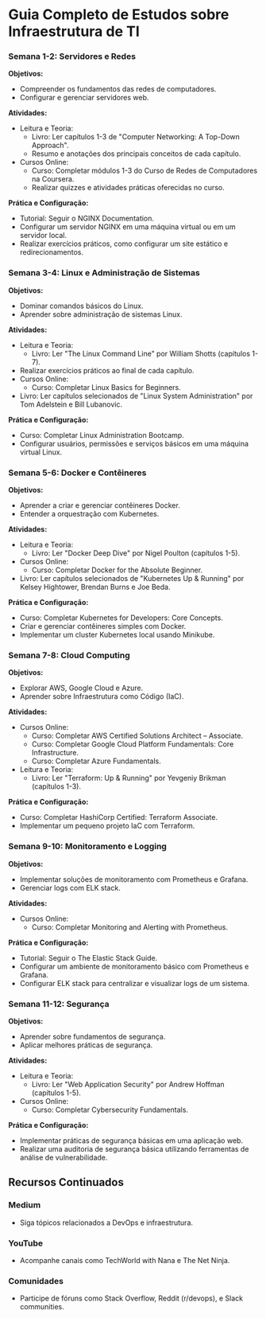 # Guia Completo de Estudos sobre Infraestrutura de TI

### Semana 1-2: Servidores e Redes

**Objetivos:**

- Compreender os fundamentos das redes de computadores.
- Configurar e gerenciar servidores web.

**Atividades:**

- Leitura e Teoria:
  - Livro: Ler capítulos 1-3 de "Computer Networking: A Top-Down Approach".
  - Resumo e anotações dos principais conceitos de cada capítulo.
- Cursos Online:
  - Curso: Completar módulos 1-3 do Curso de Redes de Computadores na Coursera.
  - Realizar quizzes e atividades práticas oferecidas no curso.

**Prática e Configuração:**

- Tutorial: Seguir o NGINX Documentation.
- Configurar um servidor NGINX em uma máquina virtual ou em um servidor local.
- Realizar exercícios práticos, como configurar um site estático e redirecionamentos.

### Semana 3-4: Linux e Administração de Sistemas

**Objetivos:**

- Dominar comandos básicos do Linux.
- Aprender sobre administração de sistemas Linux.

**Atividades:**

- Leitura e Teoria:
  - Livro: Ler "The Linux Command Line" por William Shotts (capítulos 1-7).
- Realizar exercícios práticos ao final de cada capítulo.
- Cursos Online:
  - Curso: Completar Linux Basics for Beginners.
- Livro: Ler capítulos selecionados de "Linux System Administration" por Tom Adelstein e Bill Lubanovic.

**Prática e Configuração:**

- Curso: Completar Linux Administration Bootcamp.
- Configurar usuários, permissões e serviços básicos em uma máquina virtual Linux.

### Semana 5-6: Docker e Contêineres

**Objetivos:**

- Aprender a criar e gerenciar contêineres Docker.
- Entender a orquestração com Kubernetes.

**Atividades:**

- Leitura e Teoria:
  - Livro: Ler "Docker Deep Dive" por Nigel Poulton (capítulos 1-5).
- Cursos Online:
  - Curso: Completar Docker for the Absolute Beginner.
- Livro: Ler capítulos selecionados de "Kubernetes Up & Running" por Kelsey Hightower, Brendan Burns e Joe Beda.

**Prática e Configuração:**

- Curso: Completar Kubernetes for Developers: Core Concepts.
- Criar e gerenciar contêineres simples com Docker.
- Implementar um cluster Kubernetes local usando Minikube.

### Semana 7-8: Cloud Computing

**Objetivos:**

- Explorar AWS, Google Cloud e Azure.
- Aprender sobre Infraestrutura como Código (IaC).

**Atividades:**

- Cursos Online:
  - Curso: Completar AWS Certified Solutions Architect – Associate.
  - Curso: Completar Google Cloud Platform Fundamentals: Core Infrastructure.
  - Curso: Completar Azure Fundamentals.
- Leitura e Teoria:
  - Livro: Ler "Terraform: Up & Running" por Yevgeniy Brikman (capítulos 1-3).

**Prática e Configuração:**

- Curso: Completar HashiCorp Certified: Terraform Associate.
- Implementar um pequeno projeto IaC com Terraform.

### Semana 9-10: Monitoramento e Logging

**Objetivos:**

- Implementar soluções de monitoramento com Prometheus e Grafana.
- Gerenciar logs com ELK stack.

**Atividades:**

- Cursos Online:
  - Curso: Completar Monitoring and Alerting with Prometheus.

**Prática e Configuração:**

- Tutorial: Seguir o The Elastic Stack Guide.
- Configurar um ambiente de monitoramento básico com Prometheus e Grafana.
- Configurar ELK stack para centralizar e visualizar logs de um sistema.

### Semana 11-12: Segurança

**Objetivos:**

- Aprender sobre fundamentos de segurança.
- Aplicar melhores práticas de segurança.

**Atividades:**

- Leitura e Teoria:
  - Livro: Ler "Web Application Security" por Andrew Hoffman (capítulos 1-5).
- Cursos Online:
  - Curso: Completar Cybersecurity Fundamentals.

**Prática e Configuração:**

- Implementar práticas de segurança básicas em uma aplicação web.
- Realizar uma auditoria de segurança básica utilizando ferramentas de análise de vulnerabilidade.

## Recursos Continuados

### Medium

- Siga tópicos relacionados a DevOps e infraestrutura.

### YouTube

- Acompanhe canais como TechWorld with Nana e The Net Ninja.

### Comunidades

- Participe de fóruns como Stack Overflow, Reddit (r/devops), e Slack communities.

